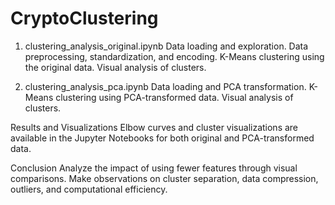 # CryptoClustering

1. clustering_analysis_original.ipynb
    Data loading and exploration.
    Data preprocessing, standardization, and encoding.
    K-Means clustering using the original data.
    Visual analysis of clusters.

2. clustering_analysis_pca.ipynb
    Data loading and PCA transformation.
    K-Means clustering using PCA-transformed data.
    Visual analysis of clusters.

Results and Visualizations
  Elbow curves and cluster visualizations are available in the Jupyter Notebooks for both original and PCA-transformed data.

Conclusion
  Analyze the impact of using fewer features through visual comparisons.
  Make observations on cluster separation, data compression, outliers, and computational efficiency.
